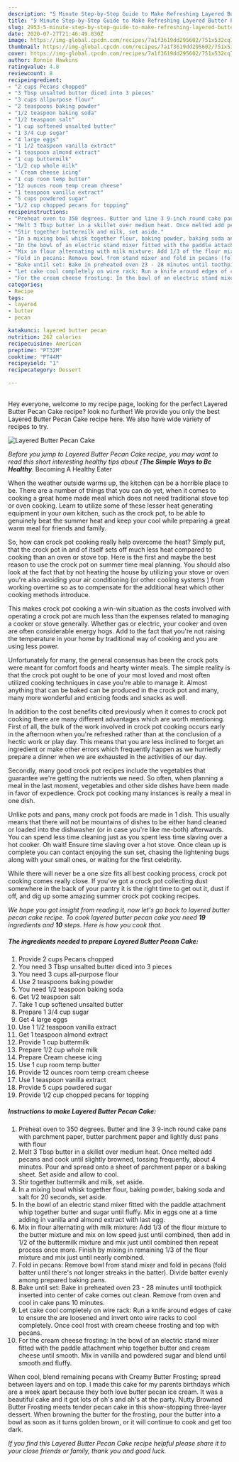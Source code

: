 ```yaml
---
description: "5 Minute Step-by-Step Guide to Make Refreshing Layered Butter Pecan Cake"
title: "5 Minute Step-by-Step Guide to Make Refreshing Layered Butter Pecan Cake"
slug: 2953-5-minute-step-by-step-guide-to-make-refreshing-layered-butter-pecan-cake
date: 2020-07-27T21:46:49.830Z
image: https://img-global.cpcdn.com/recipes/7a1f3619dd295602/751x532cq70/layered-butter-pecan-cake-recipe-main-photo.jpg
thumbnail: https://img-global.cpcdn.com/recipes/7a1f3619dd295602/751x532cq70/layered-butter-pecan-cake-recipe-main-photo.jpg
cover: https://img-global.cpcdn.com/recipes/7a1f3619dd295602/751x532cq70/layered-butter-pecan-cake-recipe-main-photo.jpg
author: Ronnie Hawkins
ratingvalue: 4.8
reviewcount: 8
recipeingredient:
- "2 cups Pecans chopped"
- "3 Tbsp unsalted butter diced into 3 pieces"
- "3 cups allpurpose flour"
- "2 teaspoons baking powder"
- "1/2 teaspoon baking soda"
- "1/2 teaspoon salt"
- "1 cup softened unsalted butter"
- "1 3/4 cup sugar"
- "4 large eggs"
- "1 1/2 teaspoon vanilla extract"
- "1 teaspoon almond extract"
- "1 cup buttermilk"
- "1/2 cup whole milk"
- " Cream cheese icing"
- "1 cup room temp butter"
- "12 ounces room temp cream cheese"
- "1 teaspoon vanilla extract"
- "5 cups powdered sugar"
- "1/2 cup chopped pecans for topping"
recipeinstructions:
- "Preheat oven to 350 degrees. Butter and line 3 9-inch round cake pans with parchment paper, butter parchment paper and lightly dust pans with flour"
- "Melt 3 Tbsp butter in a skillet over medium heat. Once melted add pecans and cook until slightly browned, tossing frequently, about 4 minutes. Pour and spread onto a sheet of parchment paper or a baking sheet. Set aside and allow to cool."
- "Stir together buttermilk and milk, set aside."
- "In a mixing bowl whisk together flour, baking powder, baking soda and salt for 20 seconds, set aside."
- "In the bowl of an electric stand mixer fitted with the paddle attachment whip together butter and sugar until fluffy. Mix in eggs one at a time adding in vanilla and almond extract with last egg."
- "Mix in flour alternating with milk mixture: Add 1/3 of the flour mixture to the butter mixture and mix on low speed just until combined, then add in 1/2 of the buttermilk mixture and mix just until combined then repeat process once more. Finish by mixing in remaining 1/3 of the flour mixture and mix just until nearly combined."
- "Fold in pecans: Remove bowl from stand mixer and fold in pecans (fold batter until there&#39;s not longer streaks in the batter). Divide batter evenly among prepared baking pans."
- "Bake until set: Bake in preheated oven 23 - 28 minutes until toothpick inserted into center of cake comes out clean. Remove from oven and cool in cake pans 10 minutes."
- "Let cake cool completely on wire rack: Run a knife around edges of cake to ensure the are loosened and invert onto wire racks to cool completely. Once cool frost with cream cheese frosting and top with pecans."
- "For the cream cheese frosting: In the bowl of an electric stand mixer fitted with the paddle attachment whip together butter and cream cheese until smooth. Mix in vanilla and powdered sugar and blend until smooth and fluffy."
categories:
- Recipe
tags:
- layered
- butter
- pecan

katakunci: layered butter pecan 
nutrition: 262 calories
recipecuisine: American
preptime: "PT32M"
cooktime: "PT44M"
recipeyield: "1"
recipecategory: Dessert

---
```

<br>
Hey everyone, welcome to my recipe page, looking for the perfect Layered Butter Pecan Cake recipe? look no further! We provide you only the best Layered Butter Pecan Cake recipe here. We also have wide variety of recipes to try.
<br>


![Layered Butter Pecan Cake](https://img-global.cpcdn.com/recipes/7a1f3619dd295602/751x532cq70/layered-butter-pecan-cake-recipe-main-photo.jpg)

<i>Before you jump to Layered Butter Pecan Cake recipe, you may want to read this short interesting healthy tips about {<strong>The Simple Ways to Be Healthy</strong>.</i>
Becoming A Healthy Eater


When the weather outside warms up, the kitchen can be a horrible place to be. There are a number of things that you can do yet, when it comes to cooking a great home made meal which does not need traditional stove top or oven cooking. Learn to utilize some of these lesser heat generating equipment in your own kitchen, such as the crock pot, to be able to genuinely beat the summer heat and keep your cool while preparing a great warm meal for friends and family.

So, how can crock pot cooking really help overcome the heat? Simply put, that the crock pot in and of itself sets off much less heat compared to cooking than an oven or stove top. Here is the first and maybe the best reason to use the crock pot on summer time meal planning. You should also look at the fact that by not heating the house by utilizing your stove or oven you're also avoiding your air conditioning (or other cooling systems ) from working overtime so as to compensate for the additional heat which other cooking methods introduce.

This makes crock pot cooking a win-win situation as the costs involved with operating a crock pot are much less than the expenses related to managing a cooker or stove generally. Whether gas or electric, your cooker and oven are often considerable energy hogs. Add to the fact that you're not raising the temperature in your home by traditional way of cooking and you are using less power.

Unfortunately for many, the general consensus has been the crock pots were meant for comfort foods and hearty winter meals.  The simple reality is that the crock pot ought to be one of your most loved and most often utilized cooking techniques in case you're able to manage it.  Almost anything that can be baked can be produced in the crock pot and many, many more wonderful and enticing foods and snacks as well.



In addition to the cost benefits cited previously when it comes to crock pot cooking there are many different advantages which are worth mentioning. First of all, the bulk of the work involved in crock pot cooking occurs early in the afternoon when you're refreshed rather than at the conclusion of a hectic work or play day. This means that you are less inclined to forget an ingredient or make other errors which frequently happen as we hurriedly prepare a dinner when we are exhausted in the activities of our day.

Secondly, many good crock pot recipes include the vegetables that guarantee we're getting the nutrients we need. So often, when planning a meal in the last moment, vegetables and other side dishes have been made in favor of expedience. Crock pot cooking many instances is really a meal in one dish.

 Unlike pots and pans, many crock pot foods are made in 1 dish. This usually means that there will not be mountains of dishes to be either hand cleaned or loaded into the dishwasher (or in case you're like me-both) afterwards. You can spend less time cleaning just as you spent less time slaving over a hot cooker. Oh wait! Ensure time slaving over a hot stove. Once clean up is complete you can contact enjoying the sun set, chasing the lightening bugs along with your small ones, or waiting for the first celebrity.

While there will never be a one size fits all best cooking process, crock pot cooking comes really close. If you've got a crock pot collecting dust somewhere in the back of your pantry it is the right time to get out it, dust if off, and dig up some amazing summer crock pot cooking recipes.


<i>We hope you got insight from reading it, now let's go back to layered butter pecan cake recipe. To cook layered butter pecan cake you need <strong>19</strong> ingredients and <strong>10</strong> steps. Here is how you cook that.
</i>

##### The ingredients needed to prepare Layered Butter Pecan Cake:

1. Provide 2 cups Pecans chopped
1. You need 3 Tbsp unsalted butter diced into 3 pieces
1. You need 3 cups all-purpose flour
1. Use 2 teaspoons baking powder
1. You need 1/2 teaspoon baking soda
1. Get 1/2 teaspoon salt
1. Take 1 cup softened unsalted butter
1. Prepare 1 3/4 cup sugar
1. Get 4 large eggs
1. Use 1 1/2 teaspoon vanilla extract
1. Get 1 teaspoon almond extract
1. Provide 1 cup buttermilk
1. Prepare 1/2 cup whole milk
1. Prepare  Cream cheese icing
1. Use 1 cup room temp butter
1. Provide 12 ounces room temp cream cheese
1. Use 1 teaspoon vanilla extract
1. Provide 5 cups powdered sugar
1. Provide 1/2 cup chopped pecans for topping


##### Instructions to make Layered Butter Pecan Cake:

1. Preheat oven to 350 degrees. Butter and line 3 9-inch round cake pans with parchment paper, butter parchment paper and lightly dust pans with flour
1. Melt 3 Tbsp butter in a skillet over medium heat. Once melted add pecans and cook until slightly browned, tossing frequently, about 4 minutes. Pour and spread onto a sheet of parchment paper or a baking sheet. Set aside and allow to cool.
1. Stir together buttermilk and milk, set aside.
1. In a mixing bowl whisk together flour, baking powder, baking soda and salt for 20 seconds, set aside.
1. In the bowl of an electric stand mixer fitted with the paddle attachment whip together butter and sugar until fluffy. Mix in eggs one at a time adding in vanilla and almond extract with last egg.
1. Mix in flour alternating with milk mixture: Add 1/3 of the flour mixture to the butter mixture and mix on low speed just until combined, then add in 1/2 of the buttermilk mixture and mix just until combined then repeat process once more. Finish by mixing in remaining 1/3 of the flour mixture and mix just until nearly combined.
1. Fold in pecans: Remove bowl from stand mixer and fold in pecans (fold batter until there&#39;s not longer streaks in the batter). Divide batter evenly among prepared baking pans.
1. Bake until set: Bake in preheated oven 23 - 28 minutes until toothpick inserted into center of cake comes out clean. Remove from oven and cool in cake pans 10 minutes.
1. Let cake cool completely on wire rack: Run a knife around edges of cake to ensure the are loosened and invert onto wire racks to cool completely. Once cool frost with cream cheese frosting and top with pecans.
1. For the cream cheese frosting: In the bowl of an electric stand mixer fitted with the paddle attachment whip together butter and cream cheese until smooth. Mix in vanilla and powdered sugar and blend until smooth and fluffy.


When cool, blend remaining pecans with Creamy Butter Frosting; spread between layers and on top. I made this cake for my parents birthdays which are a week apart because they both love butter pecan ice cream. It was a beautiful cake and it got lots of oh&#39;s and ah&#39;s at the party. Nutty Browned Butter Frosting meets tender pecan cake in this show-stopping three-layer dessert. When browning the butter for the frosting, pour the butter into a bowl as soon as it turns golden brown, or it will continue to cook and get too dark. 

<i>If you find this Layered Butter Pecan Cake recipe helpful please share it to your close friends or family, thank you and good luck.</i>
